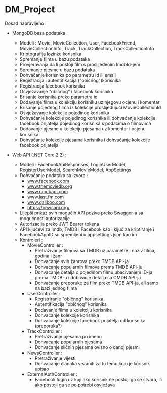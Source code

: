 # DM_Project
Dosad napravljeno :
- MongoDB baza podataka :
    - Modeli : Movie, MovieCollection, User, FacebookFriend, MovieCollectionInfo, Track, TrackCollection, TrackCollectionInfo
    - Kriptografija lozinke korisnika
    - Spremanje filma u bazu podataka 
    - Provjeravanja da li postoji film s proslijeđenim ImdbId-jem  
    - Spremanje pjesme u bazu podataka
    - Dohvaćanje korisnika po parametru id ili email
    - Registracija i autentifikacija ("običnog")korisnika
    - Registracija facebook korisnika
    - Osvježavanje "običnog" i facebook korisnika
    - Brisanje korisnika preko parametra id
    - Dodavanje filma u kolekciju korisniku uz njegovu ocjenu i komentar
    - Brisanje pojednog filma iz kolekcije proslijeđujući MovieCollectionId
    - Osvježavanje kolekcije pojedinog korisnika
    - Dohvaćanje kolekcije pojedinog korisnika ili dohvaćanje kolekcije facebook prijatelja pojedinog korisnika s podacima o filmovima
    - Dodavanje pjesme u kolekciju pjesama uz komentar i ocjenu korisnika
    - Dohvaćanje kolekcije pjesama korisnika i dohvaćanje kolekcije  facebook prijatelja
    
- Web API (.NET Core 2.2) :
    - Modeli : FacebookApiResponses, LoginUserModel, RegisterUserModel, SearchMovieModel, AppSettings
    - Dohvaćanje podataka sa izvora :
        - www.facebook.com
        - www.themoviedb.org
        - www.omdbapi.com
        - www.last.fm.com
        - www.galiboo.com
        - https://newsapi.org/
    - Lijepši prikaz svih mogućih API poziva preko Swagger-a sa mogućnosti autorizacije
    - Autorizacija preko JWT Bearer tokena
    - API ključevi za Imdb, TMDB i Facebook kao i ključ za kriptiranje i FacebookAppID su spremljeni u appsettings.json kao im 
    - Kontroleri :
        - MovieController :
            - Pretraživanje filmova sa TMDB uz parametre : naziv filma, godina i žanr
            - Dohvaćanje svih žanrova preko TMDB API-ja
            - Dohvaćanje popularnih filmova prema TMDB API-ju
            - Dohvaćanje detalja o pojedinom filmu ubacivanjem ID-ja prema TMDB-u i dobivanje detalja sa OMDB API-ja
            - Dohvaćanje preporuke za film preko TMDB API-ja, ali samo na bazi jednog filma
        - UserController :
            - Registriranje "običnog" korisnika
            - Autentifikacija "običnog" korisnika
            - Dodavanje filma u kolekciju korisnika
            - Dohvaćanje kolekcije korisnika
            - Dohvaćanje kolekcije facebook prijatelja od korisnika (preporuka?)
        - TrackController :
            - Pretraživanje pjesama po imenu
            - Dohvaćanje popularnih pjesama
            - Dohvaćanje sličnih pjesama ovisno o danoj pjesmi
        - NewsController :
            - Pretraživanje vijesti
            - Dohvaćanje članaka vezanih za tu temu koju je korisnik upisao
        - ExternalAuthController :
            - Facebook login uz koji ako korisnik ne postoji ga se stvara, ili ako postoji ga se po potrebi osvježava
